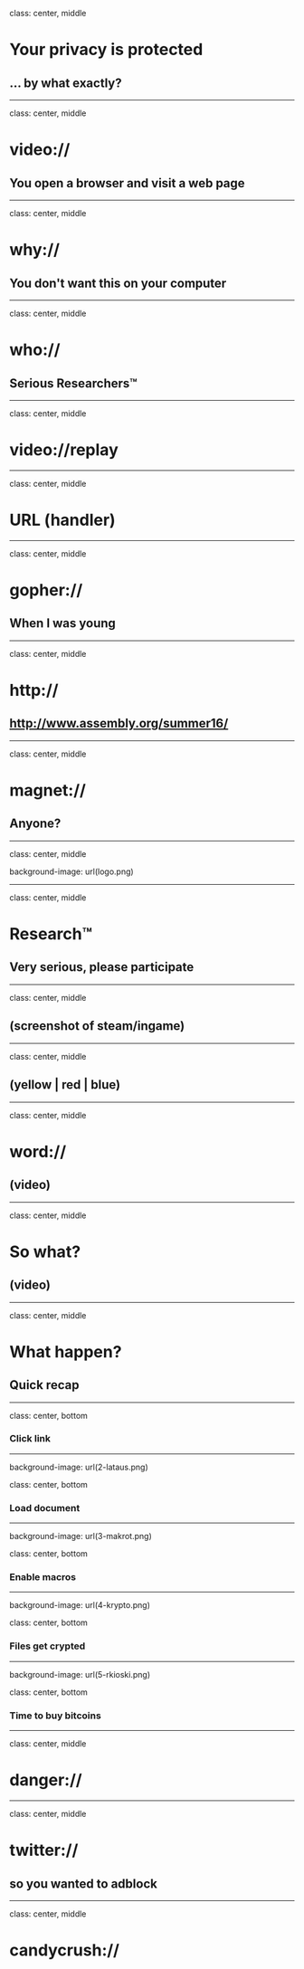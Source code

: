 class: center, middle

# Your privacy is protected
## ... by what exactly?

---

class: center, middle

# video://
## You open a browser and visit a web page

---

class: center, middle

# why://
## You don't want this on your computer

---

class: center, middle

# who://
## Serious Researchers&#8482;

---

class: center, middle

# video://replay

---

class: center, middle

# URL (handler)

---

class: center, middle

# gopher://
## When I was young

---

class: center, middle

# http://
## http://www.assembly.org/summer16/

---

class: center, middle

# magnet://
## Anyone?

---

class: center, middle

background-image: url(logo.png)

---

class: center, middle

# Research&#8482;

## Very serious, please participate

---

class: center, middle

## (screenshot of steam/ingame)

---

class: center, middle

## (yellow | red | blue)

---

class: center, middle

# word://
## (video)

---

class: center, middle

# So what?
## (video)

---

class: center, middle

# What happen?
## Quick recap

---


class: center, bottom
### Click link

---

background-image: url(2-lataus.png)

class: center, bottom
### Load document

---

background-image: url(3-makrot.png)

class: center, bottom
### Enable macros

---

background-image: url(4-krypto.png)

class: center, bottom
### Files get crypted

---

background-image: url(5-rkioski.png)

class: center, bottom
### Time to buy bitcoins

---

class: center, middle

# danger://

---

class: center, middle

# twitter://
## so you wanted to adblock

---

class: center, middle

# candycrush://

